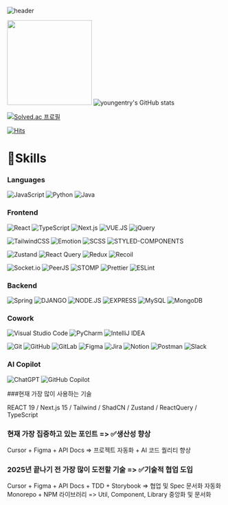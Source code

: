 ![header](https://capsule-render.vercel.app/api?type=waving&color=gradient&height=250&section=header&text=youngentry&fontSize=90)

<span> <img img style="height:197px" src="https://github-readme-stats.vercel.app/api/top-langs/?username=youngentry&layout=compact&theme=nord&hide_border=true"/> </span>
![youngentry's GitHub stats](https://github-readme-stats.vercel.app/api?username=youngentry&show_icons=true&theme=radical)

[![Solved.ac 프로필](http://mazassumnida.wtf/api/generate_badge?boj=opapqp)](https://solved.ac/opapqp)


[![Hits](https://hits.seeyoufarm.com/api/count/incr/badge.svg?url=https%3A%2F%2Fgithub.com%2Fyoungentry&count_bg=%2379C83D&title_bg=%23555555&icon=&icon_color=%23E7E7E7&title=hits&edge_flat=false)](https://hits.seeyoufarm.com)

# 💪Skills
### Languages

![JavaScript](https://img.shields.io/badge/JavaScript-F7DF1E.svg?&style=for-the-badge&logo=JavaScript&logoColor=white)
![Python](https://img.shields.io/badge/Python-3776AB.svg?&style=for-the-badge&logo=Python&logoColor=white)
![Java](https://img.shields.io/badge/java-%23ED8B00.svg?style=for-the-badge&logo=openjdk&logoColor=white)

### Frontend

![React](https://img.shields.io/badge/React-61DAFB.svg?&style=for-the-badge&logo=React&logoColor=white)
![TypeScript](https://img.shields.io/badge/TypeScript-3178C6.svg?&style=for-the-badge&logo=TypeScript&logoColor=white)
![Next.js](https://img.shields.io/badge/Next.js-000000.svg?&style=for-the-badge&logo=Next.js&logoColor=white)
![VUE.JS](https://img.shields.io/badge/Vue.js-4FC08D.svg?&style=for-the-badge&logo=Vue.js&logoColor=white)
![jQuery](https://img.shields.io/badge/jquery-%230769AD.svg?style=for-the-badge&logo=jquery&logoColor=white)


![TailwindCSS](https://img.shields.io/badge/tailwindcss-%2338B2AC.svg?style=for-the-badge&logo=tailwind-css&logoColor=white)
![Emotion](https://img.shields.io/badge/Emotion-D36AC2.svg?style=for-the-badge&logoColor=white)
![SCSS](https://img.shields.io/badge/SCSS-CC6699.svg?&style=for-the-badge&logo=Sass&logoColor=white)
![STYLED-COMPONENTS](https://img.shields.io/badge/styled--components-DB7093.svg?&style=for-the-badge&logo=styled-components&logoColor=white)


![Zustand](https://img.shields.io/badge/Zustand-49443E.svg?style=for-the-badge&logoColor=white)
![React Query](https://img.shields.io/badge/-React%20Query-FF4154?style=for-the-badge&logo=react%20query&logoColor=white)
![Redux](https://img.shields.io/badge/redux-%23593d88.svg?style=for-the-badge&logo=redux&logoColor=white)
![Recoil](https://img.shields.io/badge/Recoil-3C7CE6.svg?style=for-the-badge&logoColor=white)


![Socket.io](https://img.shields.io/badge/Socket.io-black?style=for-the-badge&logo=socket.io&badgeColor=010101)
![PeerJS](https://img.shields.io/badge/PeerJS-EC6552.svg?style=for-the-badge&logoColor=white)
![STOMP](https://img.shields.io/badge/STOMP-080808.svg?style=for-the-badge&logoColor=white)
![Prettier](https://img.shields.io/badge/prettier-%23F7B93E.svg?style=for-the-badge&logo=prettier&logoColor=black)
![ESLint](https://img.shields.io/badge/ESLint-4B3263?style=for-the-badge&logo=eslint&logoColor=white)



### Backend

![Spring](https://img.shields.io/badge/spring-%236DB33F.svg?style=for-the-badge&logo=spring&logoColor=white)
![DJANGO](https://img.shields.io/badge/Django-092E20.svg?&style=for-the-badge&logo=Django&logoColor=white)
![NODE.JS](https://img.shields.io/badge/Node.js-339933.svg?&style=for-the-badge&logo=Node.js&logoColor=white)
![EXPRESS](https://img.shields.io/badge/Express-000000.svg?&style=for-the-badge&logo=Express&logoColor=white)
![MySQL](https://img.shields.io/badge/mysql-4479A1.svg?style=for-the-badge&logo=mysql&logoColor=white)
![MongoDB](https://img.shields.io/badge/MongoDB-%234ea94b.svg?style=for-the-badge&logo=mongodb&logoColor=white)



### Cowork

![Visual Studio Code](https://img.shields.io/badge/Visual%20Studio%20Code-0078d7.svg?style=for-the-badge&logo=visual-studio-code&logoColor=white)
![PyCharm](https://img.shields.io/badge/pycharm-97CA00?style=for-the-badge&logo=pycharm)
![IntelliJ IDEA](https://img.shields.io/badge/IntelliJIDEA-000000.svg?style=for-the-badge&logo=intellij-idea&logoColor=white)


![Git](https://img.shields.io/badge/git-%23F05033.svg?style=for-the-badge&logo=git&logoColor=white)
![GitHub](https://img.shields.io/badge/github-%23121011.svg?style=for-the-badge&logo=github&logoColor=white)
![GitLab](https://img.shields.io/badge/gitlab-%23181717.svg?style=for-the-badge&logo=gitlab&logoColor=white)
![Figma](https://img.shields.io/badge/figma-%23F24E1E.svg?style=for-the-badge&logo=figma&logoColor=white)
![Jira](https://img.shields.io/badge/jira-%230A0FFF.svg?style=for-the-badge&logo=jira&logoColor=white)
![Notion](https://img.shields.io/badge/Notion-%23000000.svg?style=for-the-badge&logo=notion&logoColor=white)
![Postman](https://img.shields.io/badge/Postman-FF6C37?style=for-the-badge&logo=postman&logoColor=white)
![Slack](https://img.shields.io/badge/Slack-4A154B?style=for-the-badge&logo=slack&logoColor=white)


### AI Copilot

![ChatGPT](https://img.shields.io/badge/chatGPT-74aa9c?style=for-the-badge&logo=openai&logoColor=white)
![GitHub Copilot](https://img.shields.io/badge/github_copilot-8957E5?style=for-the-badge&logo=github-copilot&logoColor=white)


###현재 가장 많이 사용하는 기술

REACT 19 / Next.js 15 / Tailwind / ShadCN / Zustand / ReactQuery / TypeScript

### 현재 가장 집중하고 있는 포인트 => ✅생산성 향상

Cursor + Figma + API Docs => 프로젝트 자동화 + AI 코드 퀄리티 향상

### 2025년 끝나기 전 가장 많이 도전할 기술 => ✅기술적 협업 도입

Cursor + Figma + API Docs + TDD + Storybook => 협업 및 Spec 문서화 자동화
Monorepo + NPM 라이브러리 => Util, Component, Library 중앙화 및 문서화
